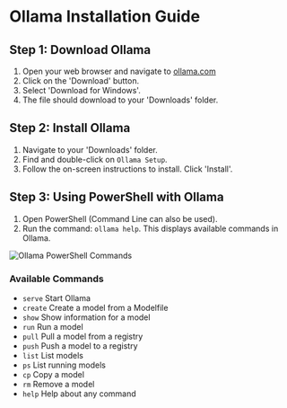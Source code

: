 # Ollama Installation Guide

## Step 1: Download Ollama
1. Open your web browser and navigate to [ollama.com](https://ollama.com)
2. Click on the 'Download' button.
3. Select 'Download for Windows'.
4. The file should download to your 'Downloads' folder.

## Step 2: Install Ollama
1. Navigate to your 'Downloads' folder.
2. Find and double-click on `Ollama Setup`.
3. Follow the on-screen instructions to install. Click 'Install'.

## Step 3: Using PowerShell with Ollama
1. Open PowerShell (Command Line can also be used).
2. Run the command: `ollama help`. This displays available commands in Ollama.

![Ollama PowerShell Commands](https://github.com/Tanmoy-Santra/Ollama-Openchat/assets/123796923/2728448c-4959-4255-8955-75882c2fd528)

### Available Commands
- `serve`       Start Ollama
- `create`      Create a model from a Modelfile
- `show`        Show information for a model
- `run`         Run a model
- `pull`        Pull a model from a registry
- `push`        Push a model to a registry
- `list`        List models
- `ps`          List running models
- `cp`          Copy a model
- `rm`          Remove a model
- `help`        Help about any command
